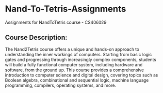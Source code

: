 # Nand-To-Tetris-Assignments

Assignments for NandToTetris course - CS406029  

## Course Description:
The Nand2Tetris course offers a unique and hands-on approach to understanding the inner workings of computers. Starting from basic logic gates and progressing through increasingly complex components, students will build a fully functional computer system, including hardware and software, from the ground up. This course provides a comprehensive introduction to computer science and digital design, covering topics such as Boolean algebra, combinational and sequential logic, machine language programming, compilers, operating systems, and more.
